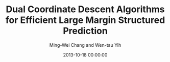 ---
title: "Dual Coordinate Descent Algorithms for Efficient Large Margin Structured Prediction"
collection: publications
permalink: /publication/2013-10-18-0040
date: 2013-10-18 00:00:00
author: 'Ming-Wei Chang and Wen-tau Yih'
venue: 'TACL'
---